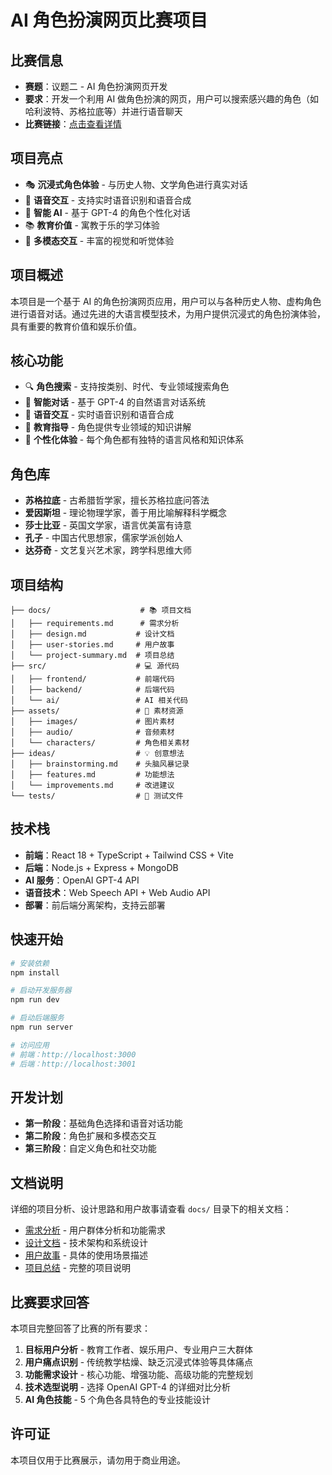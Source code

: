 # AI 角色扮演网页比赛项目

## 比赛信息
- **赛题**：议题二 - AI 角色扮演网页开发
- **要求**：开发一个利用 AI 做角色扮演的网页，用户可以搜索感兴趣的角色（如哈利波特、苏格拉底等）并进行语音聊天
- **比赛链接**：[点击查看详情](https://mp.weixin.qq.com/s/DtLk8Wxyo5r_wKam3ooOwg?scene=1&click_id=1)

## 项目亮点
- 🎭 **沉浸式角色体验** - 与历史人物、文学角色进行真实对话
- 🎤 **语音交互** - 支持实时语音识别和语音合成
- 🧠 **智能 AI** - 基于 GPT-4 的角色个性化对话
- 📚 **教育价值** - 寓教于乐的学习体验
- 🎨 **多模态交互** - 丰富的视觉和听觉体验

## 项目概述
本项目是一个基于 AI 的角色扮演网页应用，用户可以与各种历史人物、虚构角色进行语音对话。通过先进的大语言模型技术，为用户提供沉浸式的角色扮演体验，具有重要的教育价值和娱乐价值。

## 核心功能
- 🔍 **角色搜索** - 支持按类别、时代、专业领域搜索角色
- 💬 **智能对话** - 基于 GPT-4 的自然语言对话系统
- 🎤 **语音交互** - 实时语音识别和语音合成
- 📖 **教育指导** - 角色提供专业领域的知识讲解
- 🎨 **个性化体验** - 每个角色都有独特的语言风格和知识体系

## 角色库
- **苏格拉底** - 古希腊哲学家，擅长苏格拉底问答法
- **爱因斯坦** - 理论物理学家，善于用比喻解释科学概念
- **莎士比亚** - 英国文学家，语言优美富有诗意
- **孔子** - 中国古代思想家，儒家学派创始人
- **达芬奇** - 文艺复兴艺术家，跨学科思维大师

## 项目结构
```
├── docs/                    # 📚 项目文档
│   ├── requirements.md      # 需求分析
│   ├── design.md           # 设计文档
│   ├── user-stories.md     # 用户故事
│   └── project-summary.md  # 项目总结
├── src/                    # 💻 源代码
│   ├── frontend/           # 前端代码
│   ├── backend/            # 后端代码
│   └── ai/                 # AI 相关代码
├── assets/                 # 🎨 素材资源
│   ├── images/             # 图片素材
│   ├── audio/              # 音频素材
│   └── characters/         # 角色相关素材
├── ideas/                  # 💡 创意想法
│   ├── brainstorming.md    # 头脑风暴记录
│   ├── features.md         # 功能想法
│   └── improvements.md     # 改进建议
└── tests/                  # 🧪 测试文件
```

## 技术栈
- **前端**：React 18 + TypeScript + Tailwind CSS + Vite
- **后端**：Node.js + Express + MongoDB
- **AI 服务**：OpenAI GPT-4 API
- **语音技术**：Web Speech API + Web Audio API
- **部署**：前后端分离架构，支持云部署

## 快速开始
```bash
# 安装依赖
npm install

# 启动开发服务器
npm run dev

# 启动后端服务
npm run server

# 访问应用
# 前端：http://localhost:3000
# 后端：http://localhost:3001
```

## 开发计划
- **第一阶段**：基础角色选择和语音对话功能
- **第二阶段**：角色扩展和多模态交互
- **第三阶段**：自定义角色和社交功能

## 文档说明
详细的项目分析、设计思路和用户故事请查看 `docs/` 目录下的相关文档：
- [需求分析](docs/requirements.md) - 用户群体分析和功能需求
- [设计文档](docs/design.md) - 技术架构和系统设计
- [用户故事](docs/user-stories.md) - 具体的使用场景描述
- [项目总结](docs/project-summary.md) - 完整的项目说明

## 比赛要求回答
本项目完整回答了比赛的所有要求：
1. **目标用户分析** - 教育工作者、娱乐用户、专业用户三大群体
2. **用户痛点识别** - 传统教学枯燥、缺乏沉浸式体验等具体痛点
3. **功能需求设计** - 核心功能、增强功能、高级功能的完整规划
4. **技术选型说明** - 选择 OpenAI GPT-4 的详细对比分析
5. **AI 角色技能** - 5 个角色各具特色的专业技能设计

## 许可证
本项目仅用于比赛展示，请勿用于商业用途。
